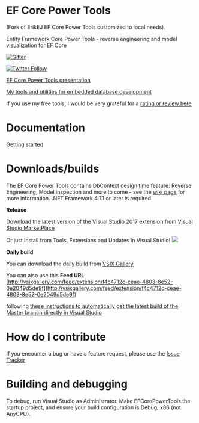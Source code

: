 # EF Core Power Tools
(Fork of ErikEJ EF Core Power Tools customized to local needs).

Entity Framework Core Power Tools - reverse engineering and model visualization for EF Core

[![Gitter](https://badges.gitter.im/EFCorePowerTools/community.svg)](https://gitter.im/EFCorePowerTools/community?utm_source=badge&utm_medium=badge&utm_campaign=pr-badge)

[![Twitter Follow](https://img.shields.io/twitter/follow/ErikEJ.svg?style=social&label=Follow)](http://twitter.com/ErikEJ) 

[EF Core Power Tools presentation](https://erikej.github.io/EFCorePowerTools/index.html)

[My tools and utilities for embedded database development](http://erikej.github.io/SqlCeToolbox/)

If you use my free tools, I would be very grateful for a [rating or review here](https://marketplace.visualstudio.com/items?itemName=ErikEJ.EFCorePowerTools#review-details)

# Documentation

[Getting started](https://github.com/ErikEJ/EFCorePowerTools/wiki)

# Downloads/builds

The EF Core Power Tools contains DbContext design time feature: Reverse Engineering, Model inspection and more to come - see the [wiki page](https://github.com/ErikEJ/EFCorePowerTools/wiki) for more information. .NET Framework 4.7.1 or later is required.

**Release**

Download the latest version of the Visual Studio 2017 extension from [Visual Studio MarketPlace](https://marketplace.visualstudio.com/items?itemName=ErikEJ.EFCorePowerTools)

Or just install from Tools, Extensions and Updates in Visual Studio! ![](https://github.com/ErikEJ/SqlCeToolbox/blob/master/img/ext.png)

**Daily build**

You can download the daily build from [VSIX Gallery](http://vsixgallery.com/extensions/f4c4712c-ceae-4803-8e52-0e2049d5de9f/extension.vsix)

You can also use this **Feed URL**: 
[http://vsixgallery.com/feed/extension/f4c4712c-ceae-4803-8e52-0e2049d5de9f](http://vsixgallery.com/feed/extension/f4c4712c-ceae-4803-8e52-0e2049d5de9f) 

following [these instructions to automatically get the latest build of the Master branch directly in Visual Studio](https://github.com/ErikEJ/SqlCeToolbox/wiki/Subscribing-to-latest-%22daily%22-build)


# How do I contribute

If you encounter a bug or have a feature request, please use the [Issue Tracker](https://github.com/ErikEJ/EFCorePowerTools/issues/new)

# Building and debugging

To debug, run Visual Studio as Administrator. Make EFCorePowerTools the startup project, and ensure your build configuration is Debug, x86 (not AnyCPU).

